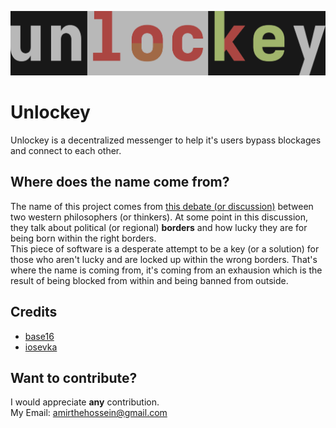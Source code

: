 <p align="center"><img maxwidth=250 src="./graphics/unlockey_logo.png"></p>

# Unlockey

Unlockey is a decentralized messenger to help it's users bypass blockages and
connect to each other.

## Where does the name come from?

The name of this project comes from
[this debate (or discussion)](https://youtu.be/PqpYxD71hJU) between two western
philosophers (or thinkers). At some point in this discussion, they talk about
political (or regional) **borders** and how lucky they are for being born within
the right borders.<br>
This piece of software is a desperate attempt to be a key (or a solution) for
those who aren't lucky and are locked up within the wrong borders. That's where
the name is coming from, it's coming from an exhausion which is the result of
being blocked from within and being banned from outside.

## Credits
- [base16](https://github.com/chriskempson/base16)
- [iosevka](https://github.com/be5invis/Iosevka)

## Want to contribute?

I would appreciate **any** contribution.<br>
My Email: amirthehossein@gmail.com
